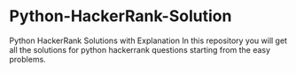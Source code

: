 # Python-HackerRank-Solution
Python HackerRank Solutions with Explanation
In this repository you will get all the solutions for python hackerrank questions starting from the easy problems.

